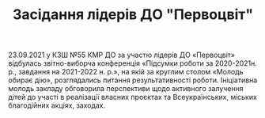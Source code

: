 ﻿---
title: Засідання лідерів ДО "Первоцвіт"
---

23.09.2021 у КЗШ №55 КМР ДО за участю лідерів ДО «Первоцвіт» відбулась звітно-виборча конференція «Підсумки роботи за 2020-2021н. р., завдання на 2021-2022 н. р.», на якій за круглим столом «Молодь обирає дію», розглядались питання результативності роботи. Ініціативна молодь закладу обговорила перспективи щодо активного залучення дітей до участі в реалізації власних проєктах та Всеукраїнських, міських благодійних акціях, заходах.

<youtube id="Sm-ND907u9w"></youtube>

<slideshow></slideshow>